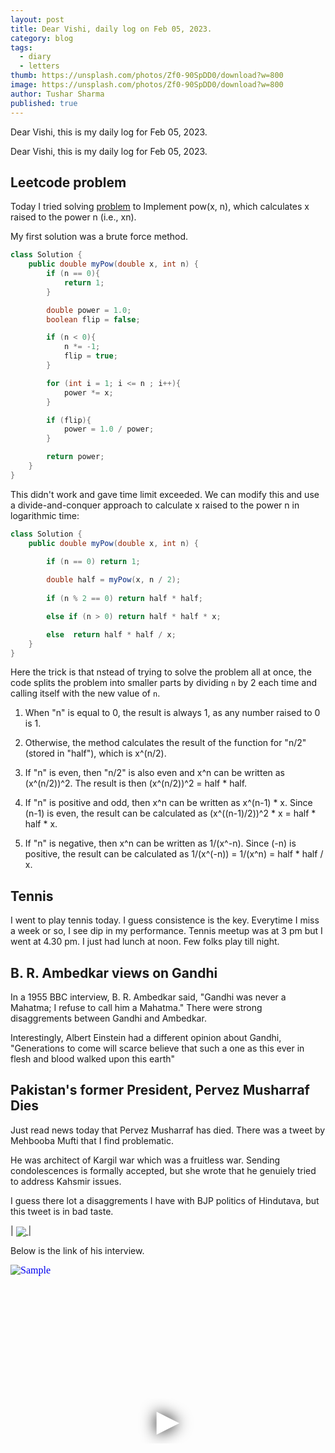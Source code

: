 ```yaml
---
layout: post
title: Dear Vishi, daily log on Feb 05, 2023.
category: blog
tags:
  - diary
  - letters
thumb: https://unsplash.com/photos/Zf0-90SpDD0/download?w=800
image: https://unsplash.com/photos/Zf0-90SpDD0/download?w=800
author: Tushar Sharma
published: true
---
```


Dear Vishi, this is my daily log for Feb 05, 2023.<!-- truncate_here -->

Dear Vishi, this is my daily log for Feb 05, 2023.

## Leetcode problem

Today I tried solving [problem](https://leetcode.com/problems/powx-n/) to Implement pow(x, n), which calculates x raised to the power n (i.e., xn).

My first solution was a brute force method. 

```java
class Solution {
    public double myPow(double x, int n) {
        if (n == 0){
            return 1;
        }

        double power = 1.0;
        boolean flip = false;

        if (n < 0){
            n *= -1;
            flip = true;
        }

        for (int i = 1; i <= n ; i++){
            power *= x;
        }

        if (flip){
            power = 1.0 / power;
        }

        return power;
    }
}
```

This didn't work and gave time limit exceeded. We can modify this and use a divide-and-conquer approach to calculate x raised to the power n in logarithmic time:


```java
class Solution {
    public double myPow(double x, int n) {
        
        if (n == 0) return 1;

        double half = myPow(x, n / 2);
        
        if (n % 2 == 0) return half * half;

        else if (n > 0) return half * half * x;

        else  return half * half / x;
    }
}
```

Here the trick is that nstead of trying to solve the problem all at once, the code splits the problem into smaller parts by dividing `n` by 2 each time and calling itself with the new value of `n`. 

1. When "n" is equal to 0, the result is always 1, as any number raised to 0 is 1.

2. Otherwise, the method calculates the result of the function for "n/2" (stored in "half"), which is x^(n/2).

3. If "n" is even, then "n/2" is also even and x^n can be written as (x^(n/2))^2. The result is then (x^(n/2))^2 = half * half.

4. If "n" is positive and odd, then x^n can be written as x^(n-1) * x. Since (n-1) is even, the result can be calculated as (x^((n-1)/2))^2 * x = half * half * x.

5. If "n" is negative, then x^n can be written as 1/(x^-n). Since (-n) is positive, the result can be calculated as 1/(x^(-n)) = 1/(x^n) = half * half / x.

## Tennis

I went to play tennis today. I guess consistence is the key. Everytime I miss a week or so, I see dip in my performance. Tennis meetup was at 3 pm but I went at 4.30 pm. I just had lunch at noon. Few folks play till night.


## B. R. Ambedkar views on Gandhi

In a 1955 BBC interview, B. R. Ambedkar said, "Gandhi was never a Mahatma; I refuse to call him a Mahatma." There were strong disaggrements between Gandhi and Ambedkar.

Interestingly, Albert Einstein had a different opinion about Gandhi, "Generations to come will scarce believe that such a one as this ever in flesh and blood walked upon this earth"

## Pakistan's former President, Pervez Musharraf Dies

Just read news today that  Pervez Musharraf has died. There was a tweet by Mehbooba Mufti that I find problematic.

He was architect of Kargil war which was a fruitless war. Sending condolescences is formally accepted, but she wrote that he genuiely tried to address Kahsmir issues.

I guess there lot a disaggrements I have with BJP politics of Hindutava, but this tweet is in bad taste. 

| <a href="https://twitter.com/MehboobaMufti/status/1622150018064068610"><img align="center"  loading="lazy" src="https://i.imgur.com/yrJHrmO.png" /> </a>|


Below is the link of his interview.

<iframe
  style="position: relative;  width: 100%;" 
   height="500"
  src="https://www.youtube.com/embed/sB-tkTgbt78&autoplay=1"
  srcdoc="<style>*{padding:0;margin:0;overflow:hidden}html,body{height:100%}img,span{position:absolute;width:100%;top:0;bottom:0;margin:auto}span{height:1.5em;text-align:center;font:48px/1.5 sans-serif;color:white;text-shadow:0 0 0.5em black}</style><a href=https://www.youtube.com/embed/sB-tkTgbt78?autoplay=1><img src=https://img.youtube.com/vi/sB-tkTgbt78/hqdefault.jpg alt='Sample'><span>▶</span></a>"
  frameborder="0"
  allow="accelerometer; autoplay; encrypted-media; gyroscope; picture-in-picture"
  allowfullscreen
  title="Interview Pervez Musharraf"
></iframe>